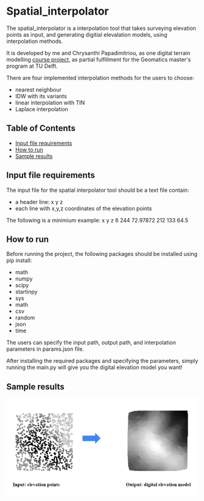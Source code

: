 # Spatial_interpolator
The spatial_interpolator is a interpolation tool that takes surveying elevation points as input, and generating digitial elevalation models, using interpolation methods. 

It is developed by me and Chrysanthi Papadimitriou, as one digital terrain modelling [course project](https://3d.bk.tudelft.nl/courses/backup/geo1015/2021/hw/01/), as partial fulfillment for the Geomatics master's program at TU Delft.

There are four implemented interpolation methods for the users to choose:
- nearest neighbour
- IDW with its variants
- linear interpolation with TIN
- Laplace interpolation

## Table of Contents

- [Input file requirements](#Input_file_requirements)
- [How to run](#How_to_run)
- [Sample results](#Sample_results)

## Input file requirements

The input file for the spatial interpolator tool should be a text file contain:
- a header line: x y z
- each line with x,y,z coordinates of the elevation points

The following is a minimium example:
x y z
6 244 72.97872
212 133 64.5

## How to run

Before running the project, the following packages should be installed using pip install:
- math
- numpy
- scipy
- startinpy 
- sys
- math
- csv
- random
- json 
- time

The users can specify the input path, output path, and interpolation parameters in params.json file.

After installing the required packages and specifying the parameters, simply running the main.py will give you the digital elevation model you want!

## Sample results
![Input and output for the spatial interpolator tool](figs/interpolation_result.jpg)
